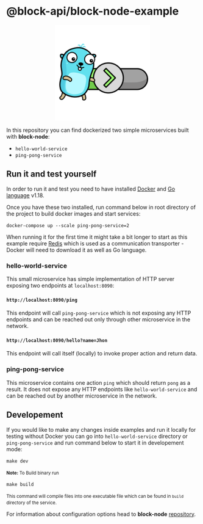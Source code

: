 # @block-api/block-node-example

<p align="center" width="100%">
<img src="./docs/images/golang-gopher.png" width="250" alt="golang gopher"/>
</p>

In this repository you can find dockerized two simple microservices built with **block-node**:

- `hello-world-service`
- `ping-pong-service`

## Run it and test yourself

In order to run it and test you need to have installed [Docker](https://www.docker.com/) and [Go language](https://go.dev/) v1.18.

Once you have these two installed, run command below in root directory of the project to build docker images and start services:

```shell
docker-compose up --scale ping-pong-service=2
```

When running it for the first time it might take a bit longer to start as this example require [Redis](https://redis.io/) which is used as a communication transporter - Docker will need to download it as well as Go language.

### hello-world-service

This small microservice has simple implementation of HTTP server exposing two endpoints at `localhost:8090`:

#### `http://localhost:8090/ping`

This endpoint will call `ping-pong-service` which is not exposing any HTTP endpoints and can be reached out only through other microservice in the network.

#### `http://localhost:8090/hello?name=Jhon`

This endpoint will call itself (locally) to invoke proper action and return data.

### ping-pong-service

This microservice contains one action `ping` which should return `pong` as a result. It does not expose any HTTP endpoints like `hello-world-service` and can be reached out by another microservice in the network.

## Developement

If you would like to make any changes inside examples and run it locally for testing without Docker you can go into `hello-world-service` directory or `ping-pong-service` and run command below to start it in developement mode:

```shell
make dev
```

<small>**Note:** To Build binary run</small>

```shell
make build
```

<small>This command will compile files into one executable file which can be found in `build` directory of the service.</small>

For information about configuration options head to **block-node** [repository](https://github.com/block-api/block-node).
